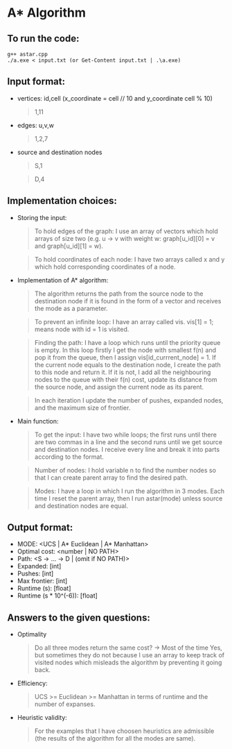 # A* Algorithm
## To run the code:
```
g++ astar.cpp
./a.exe < input.txt (or Get-Content input.txt | .\a.exe)
```
## Input format:
* vertices: id,cell (x_coordinate = cell // 10 and y_coordinate cell % 10)
    > 1,11
* edges: u,v,w
    > 1,2,7 
* source and destination nodes
    > S,1

    > D,4
## Implementation choices:
* Storing the input:
    > To hold edges of the graph: I use an array of vectors which hold arrays of size two (e.g. u -> v with weight w: graph[u_id][0] = v and graph[u_id][1] = w).

    > To hold coordinates of each node: I have two arrays called x and y which hold corresponding coordinates of a node.
* Implementation of A* algorithm:
    > The algorithm returns the path from the source node to the destination node if it is found in the form of a vector and receives the mode as a parameter.  

    > To prevent an infinite loop: I have an array called vis. vis[1] = 1; means node with id = 1 is visited.  

    > Finding the path: I have a loop which runs until the priority queue is empty. In this loop firstly I get the node with smallest f(n) and pop it from the queue, then I assign vis[id_currrent_node] = 1. If the current node equals to the destination node, I create the path to this node and return it. If it is not, I add all the neighbouring nodes to the queue with their f(n) cost, update its distance from the source node, and assign the current node as its parent.   

    > In each iteration I update the number of pushes, expanded nodes, and the maximum size of frontier. 
* Main function:
    > To get the input: I have two while loops; the first runs until there are two commas in a line and the second  runs until we get source and destination nodes. I receive every line and break it into parts according to the format. 

    > Number of nodes: I hold variable n to find the number nodes so that I can create parent array to find the desired path.

    > Modes: I have a loop in which I run the algorithm in 3 modes. Each time I reset the parent array, then I run astar(mode) unless source and destination nodes are equal.    

## Output format:
* MODE: <UCS | A* Euclidean | A* Manhattan>
* Optimal cost: <number | NO PATH>
* Path: <S -> ... -> D | (omit if NO PATH)>
* Expanded: [int]
* Pushes: [int]
* Max frontier: [int]
* Runtime (s): [float]
* Runtime (s * 10^(-6)): [float]

## Answers to the given questions:
* Optimality
    > Do all three modes return the same cost? -> Most of the time Yes, but sometimes they do not because I use an array to keep track of visited nodes which misleads the algorithm by preventing it going back. 

* Efficiency:
    > UCS >= Euclidean >= Manhattan in terms of runtime and the number of expanses. 
* Heuristic validity:
    > For the examples that I have choosen heuristics are admissible (the results of the algorithm for all the modes are same). 

